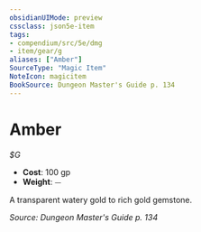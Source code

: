 ```yaml
---
obsidianUIMode: preview
cssclass: json5e-item
tags:
- compendium/src/5e/dmg
- item/gear/g
aliases: ["Amber"]
SourceType: "Magic Item"
NoteIcon: magicitem
BookSource: Dungeon Master's Guide p. 134
---
```

# Amber
*$G*  

- **Cost**: 100 gp
- **Weight**: ⏤

A transparent watery gold to rich gold gemstone.

*Source: Dungeon Master's Guide p. 134*